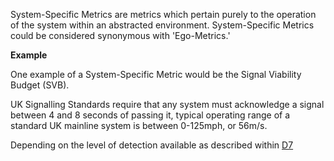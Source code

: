 System-Specific Metrics are metrics which pertain purely to the operation of the system within an abstracted environment.
System-Specific Metrics could be considered synonymous with 'Ego-Metrics.' 

**Example**

One example of a System-Specific Metric would be the Signal Viability Budget (SVB).

UK Signalling Standards require that any system must acknowledge a signal between 4 and 8 seconds of passing it, typical operating range of a standard UK mainline system is between 0-125mph, or 56m/s.

Depending on the level of detection available as described within [D7](ref:d7)
